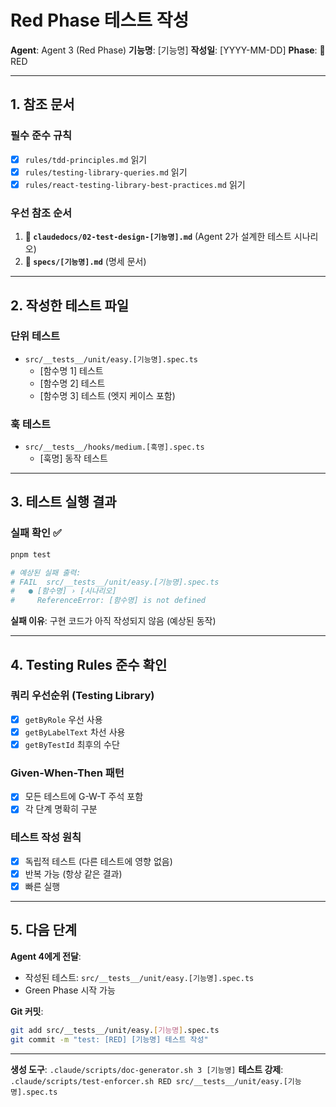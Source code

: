 # Red Phase 테스트 작성

**Agent**: Agent 3 (Red Phase)
**기능명**: [기능명]
**작성일**: [YYYY-MM-DD]
**Phase**: 🔴 RED

---

## 1. 참조 문서

### 필수 준수 규칙

- [x] `rules/tdd-principles.md` 읽기
- [x] `rules/testing-library-queries.md` 읽기
- [x] `rules/react-testing-library-best-practices.md` 읽기

### 우선 참조 순서

1. **🥇 `claudedocs/02-test-design-[기능명].md`** (Agent 2가 설계한 테스트 시나리오)
2. **🥈 `specs/[기능명].md`** (명세 문서)

---

## 2. 작성한 테스트 파일

### 단위 테스트

- `src/__tests__/unit/easy.[기능명].spec.ts`
  - [함수명 1] 테스트
  - [함수명 2] 테스트
  - [함수명 3] 테스트 (엣지 케이스 포함)

### 훅 테스트

- `src/__tests__/hooks/medium.[훅명].spec.ts`
  - [훅명] 동작 테스트

---

## 3. 테스트 실행 결과

### 실패 확인 ✅

```bash
pnpm test

# 예상된 실패 출력:
# FAIL  src/__tests__/unit/easy.[기능명].spec.ts
#   ● [함수명] › [시나리오]
#     ReferenceError: [함수명] is not defined
```

**실패 이유**: 구현 코드가 아직 작성되지 않음 (예상된 동작)

---

## 4. Testing Rules 준수 확인

### 쿼리 우선순위 (Testing Library)

- [x] `getByRole` 우선 사용
- [x] `getByLabelText` 차선 사용
- [x] `getByTestId` 최후의 수단

### Given-When-Then 패턴

- [x] 모든 테스트에 G-W-T 주석 포함
- [x] 각 단계 명확히 구분

### 테스트 작성 원칙

- [x] 독립적 테스트 (다른 테스트에 영향 없음)
- [x] 반복 가능 (항상 같은 결과)
- [x] 빠른 실행

---

## 5. 다음 단계

**Agent 4에게 전달**:

- 작성된 테스트: `src/__tests__/unit/easy.[기능명].spec.ts`
- Green Phase 시작 가능

**Git 커밋**:

```bash
git add src/__tests__/unit/easy.[기능명].spec.ts
git commit -m "test: [RED] [기능명] 테스트 작성"
```

---

**생성 도구**: `.claude/scripts/doc-generator.sh 3 [기능명]`
**테스트 강제**: `.claude/scripts/test-enforcer.sh RED src/__tests__/unit/easy.[기능명].spec.ts`
